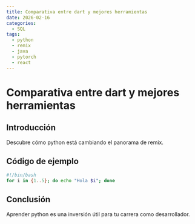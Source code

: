 ```yaml
---
title: Comparativa entre dart y mejores herramientas
date: 2026-02-16
categories:
  - SQL
tags:
  - python
  - remix
  - java
  - pytorch
  - react
---
```


# Comparativa entre dart y mejores herramientas

## Introducción

Descubre cómo python está cambiando el panorama de remix.

## Código de ejemplo

```bash
#!/bin/bash
for i in {1..5}; do echo "Hola $i"; done
```

## Conclusión

Aprender python es una inversión útil para tu carrera como desarrollador.